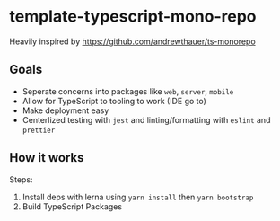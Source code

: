 # template-typescript-mono-repo

Heavily inspired by https://github.com/andrewthauer/ts-monorepo

## Goals

- Seperate concerns into packages like `web`, `server`, `mobile`
- Allow for TypeScript to tooling to work (IDE go to)
- Make deployment easy
- Centerlized testing with `jest` and linting/formatting with `eslint` and `prettier`

## How it works

Steps:

1. Install deps with lerna using `yarn install` then `yarn bootstrap`
2. Build TypeScript Packages
